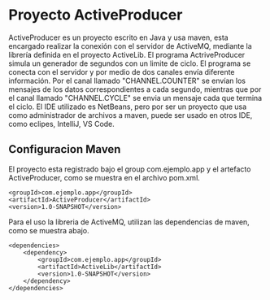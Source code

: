 # Proyecto ActiveProducer

ActiveProducer es un proyecto escrito en Java y usa maven, esta encargado realizar la conexión con el servidor de ActiveMQ, mediante la librería definida en el proyecto ActiveLib.
El programa ActriveProducer simula un generador de segundos con un limite de ciclo. El programa se conecta con el servidor y por medio de dos canales envía diferente información. Por el canal llamado "CHANNEL.COUNTER" se envían los mensajes de los datos correspondientes a cada segundo, mientras que por el canal llamado "CHANNEL.CYCLE" se envia un mensaje cada que termina el ciclo.
El IDE utilizado es NetBeans, pero por ser un proyecto que usa como administrador de archivos a maven, puede ser usado en otros IDE, como eclipes, IntelliJ, VS Code.

## Configuracion Maven

El proyecto esta registrado bajo el group com.ejemplo.app y el artefacto ActiveProducer, como se muestra en el archivo pom.xml.

```
<groupId>com.ejemplo.app</groupId>
<artifactId>ActiveProducer</artifactId>
<version>1.0-SNAPSHOT</version>
```

Para el uso la libreria de ActiveMQ, utilizan las dependencias de maven, como se muestra abajo.

```
<dependencies>
    <dependency>
        <groupId>com.ejemplo.app</groupId>
        <artifactId>ActiveLib</artifactId>
        <version>1.0-SNAPSHOT</version>
    </dependency>
</dependencies>
```
